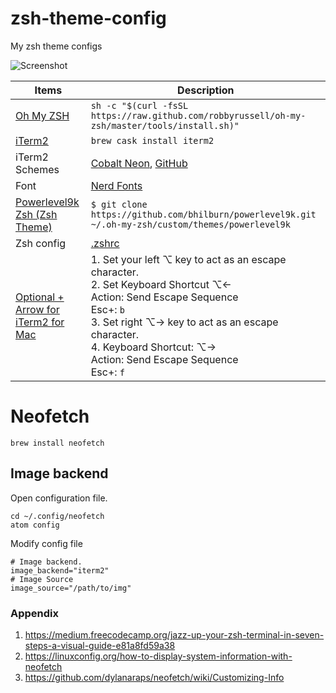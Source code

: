# zsh-theme-config
My zsh theme configs

![Screenshot](https://raw.githubusercontent.com/chronicqazxc/zsh-theme-config/master/theme.png "Screenshot")

|    Items     |     Description       |
| ------------- |-------------|
| [Oh My ZSH](http://ohmyz.sh)     | ```sh -c "$(curl -fsSL https://raw.github.com/robbyrussell/oh-my-zsh/master/tools/install.sh)"```                       |
| [iTerm2](https://www.iterm2.com) | ```brew cask install iterm2``` |
| iTerm2 Schemes | [Cobalt Neon](https://iterm2colorschemes.com), [GitHub](https://github.com/mbadolato/iTerm2-Color-Schemes/tree/master/schemes)      |
| Font | [Nerd Fonts](https://nerdfonts.com) |
| [Powerlevel9k Zsh (Zsh Theme)](https://github.com/bhilburn/powerlevel9k.git) | ```$ git clone https://github.com/bhilburn/powerlevel9k.git ~/.oh-my-zsh/custom/themes/powerlevel9k``` |
| Zsh config | [.zshrc](https://github.com/chronicqazxc/zsh-theme-config/blob/master/.zshrc) |
| [Optional + Arrow for iTerm2 for Mac](https://coderwall.com/p/h6yfda/use-and-to-jump-forwards-backwards-words-in-iterm-2-on-os-x) | 1. Set your left ⌥ key to act as an escape character.<br>2. Set Keyboard Shortcut ⌥←<br>Action: Send Escape Sequence<br>Esc+: `b`<br>3. Set right ⌥→ key to act as an escape character.<br>4. Keyboard Shortcut: ⌥→<br>Action: Send Escape Sequence<br>Esc+: `f` |

# Neofetch
```shell
brew install neofetch
```
## Image backend
Open configuration file.
```shell
cd ~/.config/neofetch
atom config
```
Modify config file
```
# Image backend.
image_backend="iterm2"
# Image Source
image_source="/path/to/img"
```

### Appendix
1. https://medium.freecodecamp.org/jazz-up-your-zsh-terminal-in-seven-steps-a-visual-guide-e81a8fd59a38 
2. https://linuxconfig.org/how-to-display-system-information-with-neofetch 
3. https://github.com/dylanaraps/neofetch/wiki/Customizing-Info 
